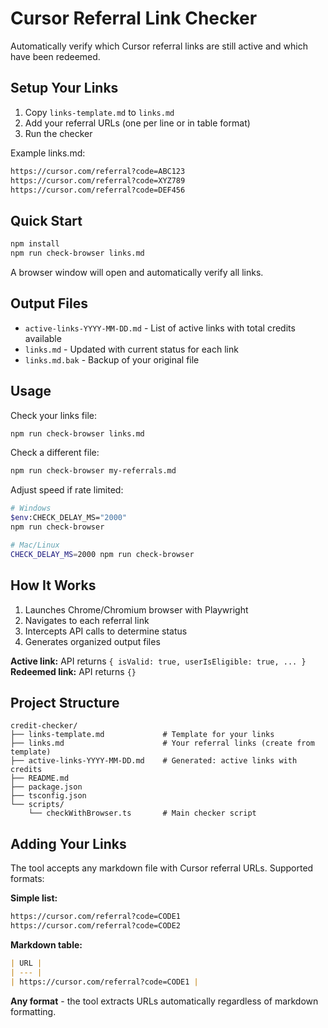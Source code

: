 # Cursor Referral Link Checker

Automatically verify which Cursor referral links are still active and which have been redeemed.

## Setup Your Links

1. Copy `links-template.md` to `links.md`
2. Add your referral URLs (one per line or in table format)
3. Run the checker

Example links.md:
```markdown
https://cursor.com/referral?code=ABC123
https://cursor.com/referral?code=XYZ789
https://cursor.com/referral?code=DEF456
```

## Quick Start

```bash
npm install
npm run check-browser links.md
```

A browser window will open and automatically verify all links.

## Output Files

- `active-links-YYYY-MM-DD.md` - List of active links with total credits available
- `links.md` - Updated with current status for each link
- `links.md.bak` - Backup of your original file

## Usage

Check your links file:
```bash
npm run check-browser links.md
```

Check a different file:
```bash
npm run check-browser my-referrals.md
```

Adjust speed if rate limited:
```bash
# Windows
$env:CHECK_DELAY_MS="2000"
npm run check-browser

# Mac/Linux
CHECK_DELAY_MS=2000 npm run check-browser
```

## How It Works

1. Launches Chrome/Chromium browser with Playwright
2. Navigates to each referral link
3. Intercepts API calls to determine status
4. Generates organized output files

**Active link:** API returns `{ isValid: true, userIsEligible: true, ... }`  
**Redeemed link:** API returns `{}`

## Project Structure

```
credit-checker/
├── links-template.md             # Template for your links
├── links.md                      # Your referral links (create from template)
├── active-links-YYYY-MM-DD.md    # Generated: active links with credits
├── README.md
├── package.json
├── tsconfig.json
└── scripts/
    └── checkWithBrowser.ts       # Main checker script
```

## Adding Your Links

The tool accepts any markdown file with Cursor referral URLs. Supported formats:

**Simple list:**
```markdown
https://cursor.com/referral?code=CODE1
https://cursor.com/referral?code=CODE2
```

**Markdown table:**
```markdown
| URL |
| --- |
| https://cursor.com/referral?code=CODE1 |
```

**Any format** - the tool extracts URLs automatically regardless of markdown formatting.
